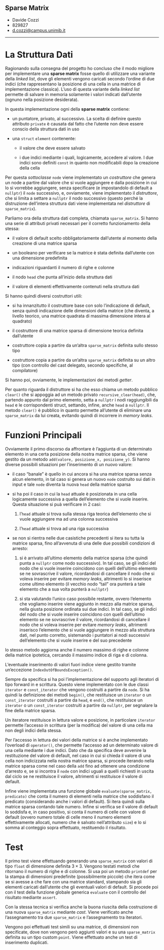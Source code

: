 Sparse Matrix
---
    
* Davide Cozzi            
* 829827                  
* d.cozzi@campus.unimib.it
	
---

La Struttura Dati
=================

Ragionando sulla consegna del progetto ho concluso che il modo migliore
per implementare una **sparse matrix** fosse quello di utilizzare una
variante della *linked list*, dove gli elementi vengono caricati secondo
l’ordine di due indici (che rappresentano la posizione di una cella in
una matrice di implementazione classica). L’uso di questa variante della
*linked list* permette di salvare in memoria solamente i valori indicati
dall’utente (ognuno nella posizione desiderata).

In questa implementazione ogni della **sparse matrix** contiene:

-   un puntatore, privato, al successivo. La scelta di definire questo
    attributo `private` è causata dal fatto che l’utente non deve essere
    conscio della struttura dati in uso

-   una `struct` `element` contenente:

    -   il valore che deve essere salvato

    -   i due indici mediante i quali, logicamente, accedere al valore.
        I due indici sono definiti `const` in quanto non modificabili
        dopo la creazione della cella

Per questa *sottoclasse* `node` viene implementato un *costruttore* che
genera un node a partire dal valore che si vuole aggiungere e dalla
posizione in cui lo si vorrebbe aggiungere, senza specificare (e
impostandolo di default a `nullptr`) il `node` successivo, e,
ovviamente, viene implementato il *distruttore*, che si limita a settare
a `nullptr` il nodo successivo (questo perché la distruzione dell’intera
struttura dati viene implementata nel *distruttore* di
`sparse_matrix`).

Parliamo ora della struttura dati completa, chiamata `sparse_matrix`. Si
hanno una serie di attributi privati necessari per il corretto
funzionamento della stessa:

-   il valore di default scelto obbligatoriamente dall’utente al momento
    della creazione di una matrice sparsa

-   un booleano per verificare se la matrice è stata definita
    dall’utente con una dimensione predefinita

-   indicazioni riguardanti il numero di righe e colonne

-   il nodo `head` che punta all’inizio della struttura dati

-   il valore di elementi effettivamente contenuti nella struttura dati

Si hanno quindi diversi costruttori utili:

-   si ha innanzitutto il costruttore base con solo l’indicazione di
    default, senza quindi indicazione delle dimensioni della matrice
    (che diventa, a livello teorico, una matrice quadrata di massima
    dimensione intera al quadrato)

-   il costruttore di una matrice sparsa di dimensione teorica definita
    dall’utente

-   costruttore copia a partire da un’altra `sparse_matrix` definita
    sullo stesso tipo

-   costruttore copia a partire da un’altra `sparse_matrix` definita su
    un altro tipo (con controllo del cast delegato, secondo specifiche,
    al compilatore)

Si hanno poi, ovviamente, le implementazioni dei metodi *getter*.

Per quanto riguarda il distruttore si ha che esso chiama un metodo
pubblico `clear()` che si appoggia ad un metodo privato
`recursive_clear(head)`, che, partendo appunto dal primo elemento, setta
a `nullptr` i nodi raggiungibili da `head` e le corrispondenti struct, settando, infine, anche
`head` a `nullptr`. Il metodo `clear()` è pubblico in quanto permette
all’utente di eliminare una `sparse_matrix` da lui creata, evitando
quindi di incorrere in *memory leaks*.

Funzioni Principali 
===================

Ovviamente il primo discorso da affrontare è l’aggiunta di un
determinato elemento in una certa posizione della nostra matrice sparsa,
che viene gestito da un metodo `add(valore, posizione_x, posizione_y)`.
Si hanno diverse possibili situazioni per l’inserimento di un nuovo
valore:

-   il caso “banale” è quello in cui ancora si ha una matrice sparsa
    senza alcun elemento, in tal caso si genera un nuovo `node`
    costruito sui dati in input e tale `node` diventa la nuova `head`
    della matrice sparsa

-   si ha poi il caso in cui la `head` attuale è posizionata in una
    cella logicamente successiva a quella dell’elemento che si vuole
    inserire. Questa situazione si puà verificare in 2 casi:

    1.  l’`head` attuale si trova sulla stessa riga teorica
        dell’elemento che si vuole aggiungere ma ad una colonna
        successiva

    2.  l’`head` attuale si trova ad una riga successiva

-   se non si rientra nelle due casistiche precedenti si itera su tutta
    la matrice sparsa, fino all’avvenuta di una delle due possibili
    condizioni di arresto:

    1.  si è arrivato all’ultimo elemento della matrice sparsa (che
        quindi punta a `nullptr` come nodo successivo). In tal caso, se
        gli indici del nodo che si vuole inserire coincidono con quelli
        dell’ultimo elemento se ne sovrascrive il valore, ricordandosi
        di cancellare il nodo che si voleva inserire per evitare *memory
        leaks*, altrimenti lo si inserisce come ultimo elemento (il
        vecchio nodo “tail” ora punterà a tale elemento che a sua volta
        punterà a `nullptr`)

    2.  si sta valutando l’unico caso possibile restante, ovvero
        l’elemento che vogliamo inserire viene aggiunto in mezzo alla
        matrice sparsa, nella giusta posizione ordinata sui due indici.
        In tal caso, se gli indici del nodo che si vuole inserire
        coincidono con quelli dell’ultimo elemento se ne sovrascrive il
        valore, ricordandosi di cancellare il nodo che si voleva
        inserire per evitare *memory leaks*, altrimenti inserisco
        l’elemento che si vuole aggiungere in mezzo alla struttura dati,
        nel punto corretto, sistemando i puntatori ai nodi successivi
        dell’elemento che si vuole inserire e del suo precedente

lo stesso metodo aggiorna anche il numero massimo di righe e colonne
della matrice ipotetica, cercando il massimo indice di riga e di
colonna.

L’eventuale inserimento di valori fuori indice viene gestito tramite
un’eccezione `IndexOutOfBoundsException()`.

Sempre da specifica si ha poi l’implementazione del supporto agli
iteratori di tipo forward in e scrittura. Questo viene implementato con
le due classi `iterator` e `const_iterator` che vengono costruiti a
partire da `node`. Si ha quindi la definizione dei metodi `begin()`, che
restituisce un `iterator` o un `const_iterator` costruiti a partire da
`head`, e `end()`, che restituisce un `iterator` o un `const_iterator`
costruiti a partire da `nullptr`, per segnalare la fine della matrice
sparsa.

Un iteratore restituisce in lettura valore e posizione, in particolare
`iterator` permette l’accesso in scrittura (per la modifica) del valore
di una cella ma non degli indici della stessa.

Per l’accesso in lettura dei valori della matrice si è anche
implementato l’overload di `operator()`, che permette l’accesso ad un
determinato valore di una cella mediante i due indici. Dato che da
specifica deve avvenire la restituzione del valore di default, nel caso
in cui si chieda il valore di una cella non indicizzata nella nostra
matrice sparsa, si procede iterando nella matrice sparsa come nel caso
della `add` fino ad ottenere una condizione d’arresto e, se si incontra
il `node` con indici uguali a quelli richiesti in uscita dal ciclo se ne
restituisce il valore, altrimenti si restituisce il valore di default.

Infine viene implementata una funzione globale
`evaluate(sparse_matrix, predicato)` che conta il numero di elementi
nella matrice che soddisfano il predicato (considerando anche i valori
di default). Si itera quindi sulla matrice sparsa contando tale numero.
Infine si verifica se il valore di default lo soddisfa e, in caso
positivo, si conta il numero di celle con valore di default (ovvero
numero totale di celle meno il numero elementi effettivamente allocati,
numero che è salvato nell’attributo `size`) e lo si somma al conteggio
sopra effettuato, restituendo il risultato.

Test 
====

Il primo test viene effettuando generando una `sparse_matrix` con valori
di tipo `float` di dimensione definita $3\times
3$. Vengono testati metodi che ritornano il numero di righe e di
colonne. Si usa poi un metodo `printdef` per la stampa di dimensioni
predefinite (possibilmente piccole) che itera come se si avesse a che
fare con una matrice standard, stampando sia gli elementi caricati
dall’utente che gli eventuali valori di default. Si procede poi con il
test della funzione globale generica `evaluate` con il controllo del
risultato mediante `assert`.

Con la stessa tecnica si verifica anche la buona riuscita della
costruzione di una nuova `sparse_matrix` mediante *cast*. Viene
verificato anche l’assegnamento tra due `sparse_matrix` e l’assegnamento
tra iteratori.

Vengono poi effettuati test simili su una matrice, di dimensioni non
specificate, dove non vengono però aggiunti valori e su una
`sparse_matrix` definita su un tipo custom `point`.
Viene effettuato anche un test di inserimento duplicati.
